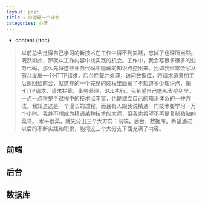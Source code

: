 ```yaml
---
layout: post
title : 可能是一个计划
categories: 心情
---
```

* content
{:toc}
>以前总会觉得自己学习的新技术在工作中得不到实践，忘掉了也理所当然。既然如此，那就从工作内容中找实践的机会。工作中，我会写很多很多的业务代码，那么先将这些业务代码中隐藏的知识点挖出来。比如我经常会写从前台发出一个HTTP请求，后台拦截并处理，访问数据库，将请求结果加工后返回给前台，就这样的一个完整的过程里面藏了不知道多少知识点，像HTTP请求、请求拦截、事务处理，SQL执行。我希望自己能从表挖到里，一点一点将整个过程中的技术点丰富，也是建立自己的知识体系的一种方法。我知道这是一个漫长的过程，而且有人跟我说精通一门技术要学习一万个小时。我并不想成为精通某种技术的大师，但我也希望不再是复制粘贴的菜鸟。
>水平很菜，就先分出三个大方向：前端，后台，数据库。希望通过以后的不断实践和积累，能将这三个大分支下面充满了内容。
## 前端
## 后台
## 数据库
